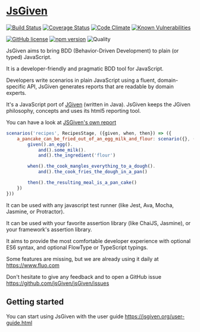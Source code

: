 # [JsGiven](https://jsgiven.org)
[![Build Status](https://travis-ci.org/jsGiven/jsGiven.svg?branch=master)](https://travis-ci.org/jsGiven/jsGiven) 
[![Coverage Status](https://coveralls.io/repos/github/jsGiven/jsGiven/badge.svg?branch=master)](https://coveralls.io/github/jsGiven/jsGiven?branch=master) 
[![Code Climate](https://codeclimate.com/github/jsGiven/jsGiven/badges/gpa.svg)](https://codeclimate.com/github/jsGiven/jsGiven) 
[![Known Vulnerabilities](https://snyk.io/test/github/jsgiven/jsgiven/badge.svg?targetFile=js-given%2Fpackage.json)](https://snyk.io/test/github/jsgiven/jsgiven?targetFile=js-given%2Fpackage.json) 

[![GitHub license](https://img.shields.io/badge/license-MIT-blue.svg)](https://raw.githubusercontent.com/jsGiven/jsGiven/master/LICENSE)
[![npm version](https://badge.fury.io/js/js-given.svg)](https://badge.fury.io/js/js-given) 
![Quality](https://img.shields.io/badge/quality-beta-orange.svg)

JsGiven aims to bring BDD (Behavior-Driven Development) to plain (or typed) JavaScript.

It is a developer-friendly and pragmatic BDD tool for JavaScript.

Developers write scenarios in plain JavaScript using a fluent, domain-specific API, JsGiven generates reports that are readable by domain experts.

It's a JavaScript port of [JGiven](http://jgiven.org) (written in Java).
JsGiven keeps the JGiven philosophy, concepts and uses its html5 reporting tool.

You can have a look at [JSGiven's own report](https://jsgiven.org/jsgiven-report/)

```javascript
scenarios('recipes', RecipesStage, ({given, when, then}) => ({
    a_pancake_can_be_fried_out_of_an_egg_milk_and_flour: scenario({}, () => {
        given().an_egg().
            and().some_milk().
            and().the_ingredient('flour')

        when().the_cook_mangles_everything_to_a_dough().
            and().the_cook_fries_the_dough_in_a_pan()

        then().the_resulting_meal_is_a_pan_cake()
    })
}))
```

It can be used with any javascript test runner (like Jest, Ava, Mocha, Jasmine, or Protractor).

It can be used with your favorite assertion library (like ChaiJS, Jasmine), or your framework's assertion library.

It aims to provide the most comfortable developer experience with optional ES6 syntax, and optional FlowType or TypeScript typings.


Some features are missing, but we are already using it daily at https://www.fluo.com

Don't hesitate to give any feedback and to open a GitHub issue https://github.com/jsGiven/jsGiven/issues

## Getting started

You can start using JsGiven with the user guide https://jsgiven.org/user-guide.html
